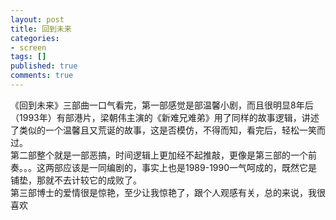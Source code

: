 ```yaml
---
layout: post
title: 回到未来
categories:
- screen
tags: []
published: true
comments: true
---
```

<p>《回到未来》三部曲一口气看完，第一部感觉是部温馨小剧，而且很明显8年后（1993年）有部港片，梁朝伟主演的《新难兄难弟》用了同样的故事逻辑，讲述了类似的一个温馨且又荒诞的故事，这是否模仿，不得而知，看完后，轻松一笑而过。<br />第二部整个就是一部恶搞，时间逻辑上更加经不起推敲，更像是第三部的一个前奏。。。这两部应该是一同编剧的，事实上也是1989-1990一气呵成的，既然它是铺垫，那就不去计较它的成败了。<br />第三部博士的爱情很是惊艳，至少让我惊艳了，跟个人观感有关，总的来说，我很喜欢</p>

